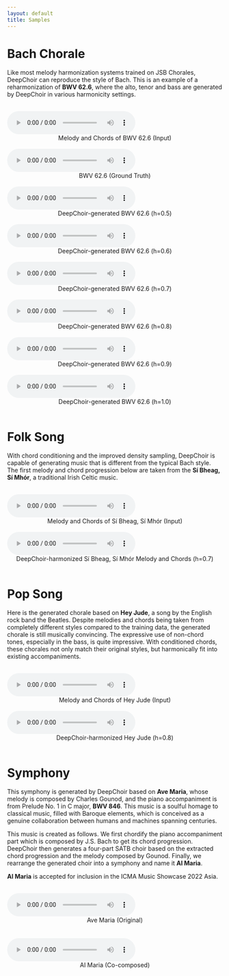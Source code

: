 ```yaml
---
layout: default
title: Samples
---
```


# Bach Chorale

Like most melody harmonization systems trained on JSB Chorales, DeepChoir can reproduce the style of Bach. This is an example of a reharmonization of **BWV 62.6**, where the alto, tenor and bass are generated by DeepChoir in various harmonicity settings.

<br>
<audio id="audio_1" src="samples/chorale/BWV_62.6_(input).mp3" type="audio/mpeg" controls controlsList="nodownload">Your browser does not support the audio element.</audio>
<center>Melody and Chords of BWV 62.6 (Input)</center>
<br>
<audio id="audio_2" src="samples/chorale/BWV_62.6_(ground_truth).mp3" type="audio/mpeg" controls controlsList="nodownload">Your browser does not support the audio element.</audio>
<center>BWV 62.6 (Ground Truth)</center>
<br>
<audio id="audio_3" src="samples/chorale/BWV_62.6_(h=0.5).mp3" type="audio/mpeg" controls controlsList="nodownload">Your browser does not support the audio element.</audio>
<center>DeepChoir-generated BWV 62.6 (h=0.5)</center>
<br>
<audio id="audio_4" src="samples/chorale/BWV_62.6_(h=0.6).mp3" type="audio/mpeg" controls controlsList="nodownload">Your browser does not support the audio element.</audio>
<center>DeepChoir-generated BWV 62.6 (h=0.6)</center>
<br>
<audio id="audio_5" src="samples/chorale/BWV_62.6_(h=0.7).mp3" type="audio/mpeg" controls controlsList="nodownload">Your browser does not support the audio element.</audio>
<center>DeepChoir-generated BWV 62.6 (h=0.7)</center>
<br>
<audio id="audio_6" src="samples/chorale/BWV_62.6_(h=0.8).mp3" type="audio/mpeg" controls controlsList="nodownload">Your browser does not support the audio element.</audio>
<center>DeepChoir-generated BWV 62.6 (h=0.8)</center>
<br>
<audio id="audio_7" src="samples/chorale/BWV_62.6_(h=0.9).mp3" type="audio/mpeg" controls controlsList="nodownload">Your browser does not support the audio element.</audio>
<center>DeepChoir-generated BWV 62.6 (h=0.9)</center>
<br>
<audio id="audio_8" src="samples/chorale/BWV_62.6_(h=1.0).mp3" type="audio/mpeg" controls controlsList="nodownload">Your browser does not support the audio element.</audio>
<center>DeepChoir-generated BWV 62.6 (h=1.0)</center>
<br>

# Folk Song
With chord conditioning and the improved density sampling, DeepChoir is capable of generating music that is different from the typical Bach style. The first melody and chord progression below are taken from the **Sí Bheag, Sí Mhór**, a traditional Irish Celtic music.

<br>
<audio id="audio_9" src="samples/folk/Sí_Bheag,_Sí_Mhór_(input).mp3" type="audio/mpeg" controls controlsList="nodownload">Your browser does not support the audio element.</audio>
<center>Melody and Chords of Sí Bheag, Sí Mhór (Input)</center>
<br>
<audio id="audio_10" src="samples/folk/Sí_Bheag,_Sí_Mhór_(h=0.7).mp3" type="audio/mpeg" controls controlsList="nodownload">Your browser does not support the audio element.</audio>
<center>DeepChoir-harmonized Sí Bheag, Sí Mhór Melody and Chords (h=0.7)</center>
<br>

# Pop Song
Here is the generated chorale based on **Hey Jude**, a song by the English rock band the Beatles. Despite melodies and chords being taken from completely different styles compared to the training data, the generated chorale is still musically convincing. The expressive use of non-chord tones, especially in the bass, is quite impressive. With conditioned chords, these chorales not only match their original styles, but harmonically fit into existing accompaniments.

<br>
<audio id="audio_11" src="samples/pop/Hey_Jude_(input).mp3" type="audio/mpeg" controls controlsList="nodownload">Your browser does not support the audio element.</audio>
<center>Melody and Chords of Hey Jude (Input)</center>
<br>
<audio id="audio_12" src="samples/pop/Hey_Jude_(h=0.8).mp3" type="audio/mpeg" controls controlsList="nodownload">Your browser does not support the audio element.</audio>
<center>DeepChoir-harmonized Hey Jude (h=0.8)</center>
<br>

# Symphony

This symphony is generated by DeepChoir based on **Ave Maria**, whose melody is composed by Charles Gounod, and the piano accompaniment is from Prelude No. 1 in C major, **BWV 846**. This music is a soulful homage to classical music, filled with Baroque elements, which is conceived as a genuine collaboration between humans and machines spanning centuries.

This music is created as follows. We first chordify the piano accompaniment part which is composed by J.S. Bach to get its chord progression. DeepChoir then generates a four-part SATB choir based on the extracted chord progression and the melody composed by Gounod. Finally, we rearrange the generated choir into a symphony and name it **AI Maria**.

**AI Maria** is accepted for inclusion in the ICMA Music Showcase 2022 Asia.

<br>
<audio id="audio_13" src="samples/symphony/Ave_Maria_(original).mp3" type="audio/mpeg" controls controlsList="nodownload">Your browser does not support the audio element.</audio>
<center>Ave Maria (Original)</center>
<br>
<br>
<audio id="audio_14" src="samples/symphony/AI_Maria_(co-composed).mp3" type="audio/mpeg" controls controlsList="nodownload">Your browser does not support the audio element.</audio>
<center>AI Maria (Co-composed)</center>
<br>

  
